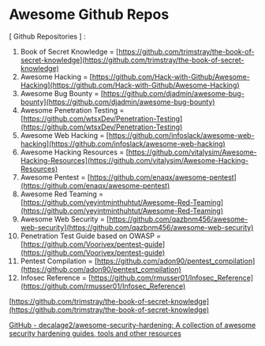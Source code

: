 # Awesome Github Repos

[ Github Repositories ] :

1. Book of Secret Knowledge = [https://github.com/trimstray/the-book-of-secret-knowledge](https://github.com/trimstray/the-book-of-secret-knowledge)
2. Awesome Hacking = [https://github.com/Hack-with-Github/Awesome-Hacking](https://github.com/Hack-with-Github/Awesome-Hacking)
3. Awesome Bug Bounty = [https://github.com/djadmin/awesome-bug-bounty](https://github.com/djadmin/awesome-bug-bounty)
4. Awesome Penetration Testing = [https://github.com/wtsxDev/Penetration-Testing](https://github.com/wtsxDev/Penetration-Testing)
5. Awesome Web Hacking = [https://github.com/infoslack/awesome-web-hacking](https://github.com/infoslack/awesome-web-hacking)
6. Awesome Hacking Resources = [https://github.com/vitalysim/Awesome-Hacking-Resources](https://github.com/vitalysim/Awesome-Hacking-Resources)
7. Awesome Pentest = [https://github.com/enaqx/awesome-pentest](https://github.com/enaqx/awesome-pentest)
8. Awesome Red Teaming = [https://github.com/yeyintminthuhtut/Awesome-Red-Teaming](https://github.com/yeyintminthuhtut/Awesome-Red-Teaming)
9. Awesome Web Security = [https://github.com/qazbnm456/awesome-web-security](https://github.com/qazbnm456/awesome-web-security)
10. Penetration Test Guide based on OWASP = [https://github.com/Voorivex/pentest-guide](https://github.com/Voorivex/pentest-guide)
11. Pentest Compilation = [https://github.com/adon90/pentest_compilation](https://github.com/adon90/pentest_compilation)
12. Infosec Reference = [https://github.com/rmusser01/Infosec_Reference](https://github.com/rmusser01/Infosec_Reference)

[https://github.com/trimstray/the-book-of-secret-knowledge](https://github.com/trimstray/the-book-of-secret-knowledge)

[GitHub - decalage2/awesome-security-hardening: A collection of awesome security hardening guides, tools and other resources](https://github.com/decalage2/awesome-security-hardening)